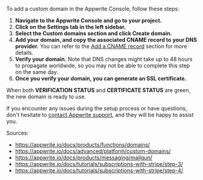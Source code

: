 To add a custom domain in the Appwrite Console, follow these steps:

1. **Navigate to the Appwrite Console and go to your project.**
2. **Click on the Settings tab in the left sidebar.**
3. **Select the Custom domains section and click Create domain.**
4. **Add your domain, and copy the associated CNAME record to your DNS provider.** You can refer to the [Add a CNAME record](https://appwrite.io/docs/advanced/platform/custom-domains/##cname-record) section for more details.
5. **Verify your domain.** Note that DNS changes might take up to 48 hours to propagate worldwide, so you may not be able to complete this step on the same day.
6. **Once you verify your domain, you can generate an SSL certificate.**

When both **VERIFICATION STATUS** and **CERTIFICATE STATUS** are green, the new domain is ready to use.

If you encounter any issues during the setup process or have questions, don't hesitate to [contact Appwrite support](https://appwrite.io/docs/advanced/platform/custom-domains/#/contact-us), and they will be happy to assist you.

Sources:
- https://appwrite.io/docs/products/functions/domains/
- https://appwrite.io/docs/advanced/platform/custom-domains/
- https://appwrite.io/docs/products/messaging/mailgun/
- https://appwrite.io/docs/tutorials/subscriptions-with-stripe/step-3/
- https://appwrite.io/docs/tutorials/subscriptions-with-stripe/step-4/
